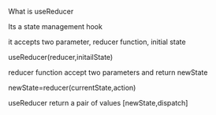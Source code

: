 What is useReducer

Its a state management hook

it accepts two parameter, reducer function, initial state 

useReducer(reducer,initailState)


reducer function accept two parameters and return newState

newState=reducer(currentState,action)

useReducer return a pair of values [newState,dispatch]